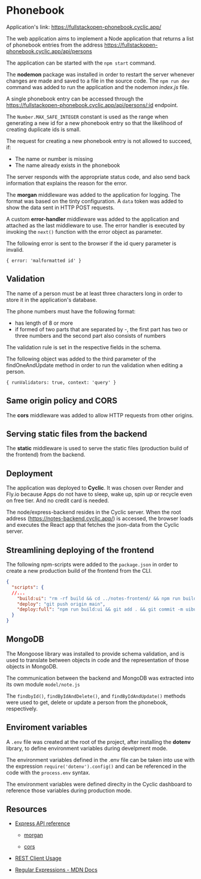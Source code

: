 # Phonebook

Application's link: https://fullstackopen-phonebook.cyclic.app/

The web application aims to implement a Node application that returns a list of phonebook entries from the address https://fullstackopen-phonebook.cyclic.app/api/persons

The application can be started with the `npm start` command.

The **nodemon** package was installed in order to restart the server whenever changes are made and saved to a file in the source code. The `npm run dev` command was added to run the application and the nodemon _index.js_ file.

A single phonebook entry can be accessed through the https://fullstackopen-phonebook.cyclic.app/api/persons/:id endpoint.

The `Number.MAX_SAFE_INTEGER` constant is used as the range when generating a new id for a new phonebook entry so that the likelihood of creating duplicate ids is small.

The request for creating a new phonebook entry is not allowed to succeed, if:

- The name or number is missing
- The name already exists in the phonebook

The server responds with the appropriate status code, and also send back information that explains the reason for the error.

The **morgan** middleware was added to the application for logging. The format was based on the tinty configuration. A `data` token was added to show the data sent in HTTP POST requests.

A custom **error-handler** middleware was added to the application and attached as the last middleware to use. The error handler is executed by invoking the `next()` function with the error object as parameter.

The following error is sent to the browser if the id query parameter is invalid.
```
{ error: 'malformatted id' }
```

## Validation

The name of a person must be at least three characters long in order to store it in the application's database.

The phone numbers must have the following format:
- has length of 8 or more
- if formed of two parts that are separated by -, the first part has two or three numbers and the second part also consists of numbers

The validation rule is set in the respective fields in the schema.

The following object was added to the third parameter of the findOneAndUpdate method in order to run the validation when editing a person.

```
{ runValidators: true, context: 'query' }
```

## Same origin policy and CORS

The **cors** middleware was added to allow HTTP requests from other origins.

## Serving static files from the backend

The **static** middleware is used to serve the static files (production build of the frontend) from the backend.

## Deployment

The application was deployed to **Cyclic**. It was chosen over Render and Fly.io because Apps do not have to sleep, wake up, spin up or recycle even on free tier. And no credit card is needed.

The node/express-backend resides in the Cyclic server. When the root address (https://notes-backend.cyclic.app/) is accessed, the browser loads and executes the React app that fetches the json-data from the Cyclic server.

## Streamlining deploying of the frontend

The following npm-scripts were added to the `package.json` in order to create a new production build of the frontend from the CLI.

```json
{
  "scripts": {
  //...
	"build:ui": "rm -rf build && cd ../notes-frontend/ && npm run build && cp -r build ../notes-backend",
	"deploy": "git push origin main",
	"deploy:full": "npm run build:ui && git add . && git commit -m uibuild && npm run deploy",
  }
}
```

## MongoDB

The Mongoose library was installed to provide schema validation, and is used to translate between objects in code and the representation of those objects in MongoDB.

The communication between the backend and MongoDB was extracted into its own module `model/note.js`

The `findbyId()`, `findByIdAndDelete()`, and `findByIdAndUpdate()` methods were used to get, delete or update a person from the phonebook, respectively.


## Enviroment variables

A `.env` file was created at the root of the project, after installing the **dotenv** library, to define environment variables during develpment mode.

The environment variables defined in the .env file can be taken into use with the expression `require('dotenv').config()` and can be referenced in the code with the `process.env` syntax.

The environment variables were defined direclty in the Cyclic dashboard to reference those variables during production mode.

## Resources

- [Express API reference](https://expressjs.com/en/4x/api.html)

	- [morgan](https://github.com/expressjs/morgan#morgan)

	- [cors](https://expressjs.com/en/resources/middleware/cors.html)

- [REST Client Usage](https://github.com/Huachao/vscode-restclient/blob/master/README.md#usage)

- [Regular Expressions - MDN Docs](https://developer.mozilla.org/en-US/docs/Web/JavaScript/Guide/Regular_Expressions)
